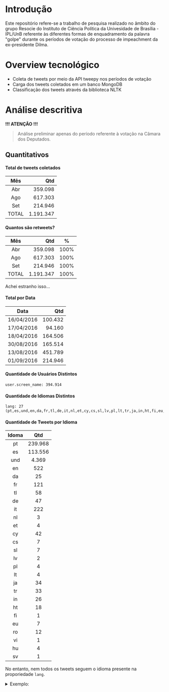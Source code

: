 Introdução
==========

Este repositório refere-se a trabalho de pesquisa realizado no âmbito do grupo Resocie do Instituto de Ciência Política da Univesidade de Brasília - IPL/UnB referente às diferentes formas de enquadramento da palavra "golpe" durante os períodos de votação do processo de impeachment da ex-presidente Dilma.

Overview tecnológico
====================

* Coleta de tweets por meio da API tweepy nos períodos de votação
* Carga dos tweets coletados em um banco MongoDB
* Classificação dos tweets através da biblioteca NLTK

Análise descritiva
===================

**!!! ATENÇÃO !!!** 
> Análise preliminar apenas do período referente à votação na Câmara dos Deputados.

Quantitativos
-------------

#### Total de tweets coletados

|Mês|Qtd|
|:--:|--:|
|Abr|359.098|
|Ago|617.303| 
|Set|214.946|
|TOTAL|1.191.347|

#### Quantos são retweets?

|Mês|Qtd|%|
|:--:|--:|:--:|
|Abr|359.098|100%|
|Ago|617.303|100%|
|Set|214.946|100%|
|TOTAL|1.191.347|100%|

Achei estranho isso...

#### Total por Data

|Data|Qtd|
|:---:|---:|
|16/04/2016|100.432|
|17/04/2016|94.160|
|18/04/2016|164.506|
|30/08/2016|165.514|
|13/08/2016|451.789|
|01/09/2016|214.946|

#### Quantidade de Usuários Distintos
```
user.screen_name: 394.914
```
#### Quantidade de Idiomas Distintos
```
lang: 27 (pt,es,und,en,da,fr,tl,de,it,nl,et,cy,cs,sl,lv,pl,lt,tr,ja,in,ht,fi,eu,ro,vi,hu,sv)
```
#### Quantidade de Tweets por Idioma

|Idoma|Qtd|
|:-----:|:---:|
|pt|239.968|
|es|113.556|
|und|4.369|
|en|522|
|da|25|
|fr|121|
|tl|58|
|de|47|
|it|222|
|nl|3|
|et|4|
|cy|42|
|cs|7|
|sl|7|
|lv|2|
|pl|4|
|lt|4|
|ja|34|
|tr|33|
|in|26|
|ht|18|
|fi|1|
|eu|7|
|ro|12|
|vi|1|
|hu|4|
|sv|1|

No entanto, nem todos os tweets seguem o idioma presente na proporiedade `lang`. 

<details><summary>Exemplo:</summary><p>
```
{
	"_id" : ObjectId("5828533ea6e51390b3cac0ee"),
	"created_at" : "Mon Apr 18 19:30:24 +0000 2016",
	"id" : NumberLong("722145272797659140"),
	"id_str" : "722145272797659140",
	"text" : "RT @pdevechi: Haja mortadela!! https://t.co/9JawQ1zyaO",
	(…)
	"user" : {
		"id" : 14692201,
		"id_str" : "14692201",
		"name" : "Fabio Moraes ن",
		"screen_name" : "fabiomoraes",
		(…)
	},
	"geo" : null,
	"coordinates" : null,
	"place" : null,
	"contributors" : null,
	"retweeted_status" : {
		"created_at" : "Mon Apr 18 19:22:39 +0000 2016",
		"id" : NumberLong("722143323670970369"),
		"id_str" : "722143323670970369",
		"text" : "Haja mortadela!! https://t.co/9JawQ1zyaO",
		(…)
		"user" : {
			"id" : 114356391,
			"id_str" : "114356391",
			"name" : "Joga Bosta no Xico",
			"screen_name" : "pdevechi",
			(…)
		},
		"geo" : null,
		"coordinates" : null,
		"place" : null,
		"contributors" : null,
		"quoted_status_id" : NumberLong("722142904660176896"),
		"quoted_status_id_str" : "722142904660176896",
		"quoted_status" : {
			"created_at" : "Mon Apr 18 19:20:59 +0000 2016",
			"id" : NumberLong("722142904660176896"),
			"id_str" : "722142904660176896",
			"text" : "Boulos: golpe terá 'resistência popular intransigente' | Brasil 24/7 https://t.co/QUydboQCCT via @brasil247",
			(…)
			"user" : {
				"id" : 248890506,
				"id_str" : "248890506",
				"name" : "Brasil 247",
				"screen_name" : "brasil247",
				(…)
			},
			"geo" : null,
			"coordinates" : null,
			"place" : null,
			"contributors" : null,
			"is_quote_status" : false,
			"retweet_count" : 0,
			"favorite_count" : 0,
			"entities" : {
				(…)
			},
			"favorited" : false,
			"retweeted" : false,
			"possibly_sensitive" : false,
			"filter_level" : "low",
			"lang" : "pt"
		},
		"is_quote_status" : true,
		"retweet_count" : 1,
		"favorite_count" : 1,
		"entities" : {
			(…)
		},
		"favorited" : false,
		"retweeted" : false,
		"possibly_sensitive" : false,
		"filter_level" : "low",
		"lang" : "sv"
	},
	"is_quote_status" : true,
	"retweet_count" : 0,
	"favorite_count" : 0,
	"entities" : {
		(…)
	},
	"favorited" : false,
	"retweeted" : false,
	"possibly_sensitive" : false,
	"filter_level" : "low",
	"lang" : "sv",                    <---------------------
	"timestamp_ms" : "1461007824502",
}

```
</p></details>

#### Quantidade de Tweets Distintos que foram retweetados

|Tweets Originais|Retweets|
|---:|--:|
|150.486 (13%)|1.191.347|

### Tweets mais retweetados

#### Tweets mais retweetados, geral

|Qtd Retweets|Usuário|Texto|
|:--:|:--:|:--|
|10344|dilmabr|O golpe é contra o povo e a Nação. É misógino. É homofóbico. É racista. É a imposição da intolerância, preconceito, violência #LutarSempre|
|7170|liliantintori|Que hable la calle, y que hable la calle con gente, y que hable la calle en paz y que hable la calle en democracia. https://t.co/Ed0q5ASztp|
|6810|dilmabr|Um carinhoso abraço a todo povo brasileiro, que compartilha comigo a crença na democracia e o sonho da justiça #LutarSempre|
|4268|CFKArgentina|Se consumó en Brasil el golpe institucional: Nueva forma de violentar la soberanía popular. #dilmarousseff|
|3920|diImabr|Hoje nossa democracia foi ferida. O Brasil perdeu. Eu perdi. Mas eu detestaria estar no lugar dos que me venceram. A luta está só começando.|
|3637|NicolasMaduro|Toda la Solidaridad con @dilmabr y el PueblodeBrasil,condenamos el GolpeOligárquico de la derecha¡Quién Lucha Vence! https://t.co/0MkBrgsTwE|
|3451|ricardope|Tem dois grupos comemorando o GOLPE contra Dilma: os que vão tirar direitos dos trabalhadores e os que ainda não sabem que vão perdê-los.|
|3149|evoespueblo|Condenamos el golpe parlamentario contra la democracia brasileña. Acompañamos a Dilma, Lula y su pueblo en esta hora difícil. #FuerzaDilma|
|3016|dilmabr|O golpe é contra os movimentos sociais e sindicais e contra os que lutam por direitos em todas as suas acepções #LutarSempre|
|2979|leandraleal|Estou extremamente triste e decepcionada com essa farsa. Feliz é aquele que acredita que isso foi justo, que isso ñ é um golpe.|


#### Tweets mais retweetados, mês a mês.



#### Quantidade de Tweets por Termos

|Termo|Qtd|
|:--|--:|
|golp|171.140|
|golpe|166.924|
|golpistas|3.603|
|demo|97.133|
|democr|94.114|
|democracia|91.318|
|democr.*golp|7.022|
|golp.*democr|10.645|

#### Termos mais Recorrentes

|Termo|Qtd|
|:--:|--:|
|de|184.008|
|a|133.356|
|o|128.919|
|golpe|128.591|
|que|92.818|
|e|81.227|
|la|70.977|
|democracia|70.484|
|é|60.104|
|da|55.557|
|do|54.606|
|contra|50.385|
||49.224|
|en|46.026|
|no|43.262|
|não|40.166|
|Brasil|36.361|
|y|34.788|
|el|33.794|
|em|31.785|
|se|29.344|
|por|28.667|
|O|27.312|
|para|27.225|
|um|25.710|
|un|25.366|
|Golpe|24.900|
|na|24.429|
|Dilma|24.064|
|vai|23.370|
|es|23.123|
|com|20.387|
|pela|19.892|
|A|18.010|
|los|17.390|
|ter|16.973|
|q|16.948|
|ao|16.024|
|dos|15.676|
|GOLPE|15.573|

#### Hashtags mais Recorrentes

|Hashtag|Qtd
|:--:|--:|
||267.687|
|DilmaFicaGolpeSai|6.032|
|RespeiteAsUrnas|5.494|
|GolpeAquiNãoPassa|5.307|
|NoAlGolpeADilma|5.261|
|ImpeachmentDay|3.885|
|NaoVaiTerGolpe|3.429|
|AlutaComeçou|2.714|
|Impeachment|2.712|
|Brasil|2.072|
|GolpeAquiNaoPassa|1.871|
|ElMundoConDilma|1.639|
|ALutaComeçou|1.483|
|NãoVaiTerGolpe|1.223|
|OBrasilPrecisa|770|
|ForaDilmaFueraMaduro|675|
|InternetJusta|492|
|BrasilContraOGolpe|491|
|ALutaContinua|470|
|ondeOsFracosNaoTêmVez|464|


# Classificação

Testamos a acurácia com diferentes bases de treinamento:

1. AmostraAGOSTO - AMOSTRAAGO10003110-2.csv (Planilha do Google v20161111)
2. AmostraABRIL-AriadneeMarisaREVIS2.utf8.csv
3. AmostraAGOSTOREVIS1411.utf8.csv
4. textos-preclassificados-abril-e-agosto-2016111.csv (AmostraABRIL-AriadneeMarisaREVIS2.xls+AmostraAGOSTOREVIS1411.xls)
5. AmostraABRIL-AriadneeMarisaREDUZIDA.utf8.csv 


## Classificação em termos de Apoio

#### Testes de Acurácia

|Base de Treinamento|#Pros|#Contras|#Indiferente|Acurácia|
|:--|--:|--:|--:|:--:|
|1|133|655|195|49.39%|
|2|166|667|137|65.98%|
|3|137|656|188|49.59%|
|4|303|1323|325|48.26%|
|5|167|267|137|60.41%|

#### Classificação com arquivo 2

|Cenário|# Textos|Tempo|# Pró|# Contra|# Indefinido|
|:--|--:|:--:|--:|--:|--:|
|Todos os tweets de Abr|359.098|17:16.73|49.778 (14%)|254.180 (71%)|55.140 (15%)|
|Todos de Abr só os com 'golp'|247.839|04:08.84|40.366 (16%)|162.769 (66%)|44.704 (18%)|
|Abr+Ago só os com 'golp'|785.551|14:13.94|143.891 (18%)|505.791 (64%)|135.869 (17%)|

## Classificação em termos de Enquadramento

#### Testes de Acurácia

|Base|#Dem|#Eco|#Min|#Cor|#Int|#Ide|#Cot|#Mid|#His|#Mob|#Ofe|#Out|Acurácia|
|:--|--:|--:|--:|--:|--:|--:|--:|--:|--:|--:|--:|--:|--:|:--:|
|1|211|28|22|52|45|134|91|73|57|46|0|224|14.00%|
|2|187|34|20|68|52|36|76|59|39|129|52|218|14.69%|
|3|204|30|22|51|47|46|88|67|66|44|106|210|17.26%|
|4|391|64|42|119|99|82|164|126|105|173|158|428|17.69%|
|5|103|22|10|40|27|22|64|28|19|60|37|139|16.43%|

#### Classificação com arquivo 4

|Cenário|Total de Twets|Total Classificado ('golp')|
|:--|--:|--:|
|Só Abr|359.098|247.839|
|Abr+Ago|1.191.347|803.941|

Distribuição da classe de maior probabilidade:

|Classe|Só Abr|Abr+Ago|
|:--:|--:|--:|
|MINORIAS|60.953|139.852|
|INTERNACIONAL|32.456|140.105|
|HISTORIA|31.128|119.381|
|ECONOMIA|21.834|57.723|
|MOBILIZACAO|18.867|33.089|
|IDEOLOGIA|18.729|93.549|
|OUTROS|16.664|12.280|
|DEMOCRACIA|13.913|93.549|
|COTIDIANO|12.000|41.251|
|OFENSAS|7.511|263.90|
|MIDIA|7.376|26.158|
|CORRUPCAO|6.408|46.472|

Lembram que o algoritmo de classificação, na verdade, calcula a probabilidade de cada uma das classes e aponta aquela com maior valor? Pois é, eu somei todas as probabilidades de cada classe. Vejam abaixo. 

|Enquadramento|∑Probabilidade|
|:--|--:|
|CORRUPCAO|60101.098497207546|
|COTIDIANO|40882.65259785218|
|DEMOCRACIA|56122.21306812528|
|ECONOMIA|75491.73388663886|
|HISTORIA|117251.04461587015|
|IDEOLOGIA|82426.73380597659|
|INTERNACIONAL|97365.68430156795|
|MIDIA|44937.85497099285|
|MINORIAS|124484.76946453906|
|MOBILIZACAO|36989.14343670376|
|OFENSAS|46429.29648471466|
|OUTROS|21458.774869916313|

Significa que, no geral, a classe que ganhou maior probabilidade global de enquadramento foi CORRUPCAO, seguida de COTIDIANO etc.

Fiz o mesmo para a classificação sobre o apoio ao impeachment.

|Apoio|∑Probabilidade|
|:--|--:|
|CONTRA|427846.87994303973|
|INDEFINIDO|186325.4502970152|
|PRO|171378.66976033096|


Ainda tem muito o que ser feito, como:

* ~~Agregar os dados também do período de agosto~~
* Ajustar a geração de features pra classificação
* ~~Balancear as quantidades de cada categoria na base de treinamento.~~
 - Não balanceou, mas já deu uma melhorada boa no arquivo `AmostraABRIL-AriadneeMarisaREDUZIDA`. Infelizmente, não impactou no resultado.
* Consultas georeferenciadas
* ~~Confirmar se carga da base de treinamentos está inserindo corpus em mais de uma chave.~~
  - Não estava. Foi corrigido. 
* Refazer testes de acurácia apos correção do item acima.